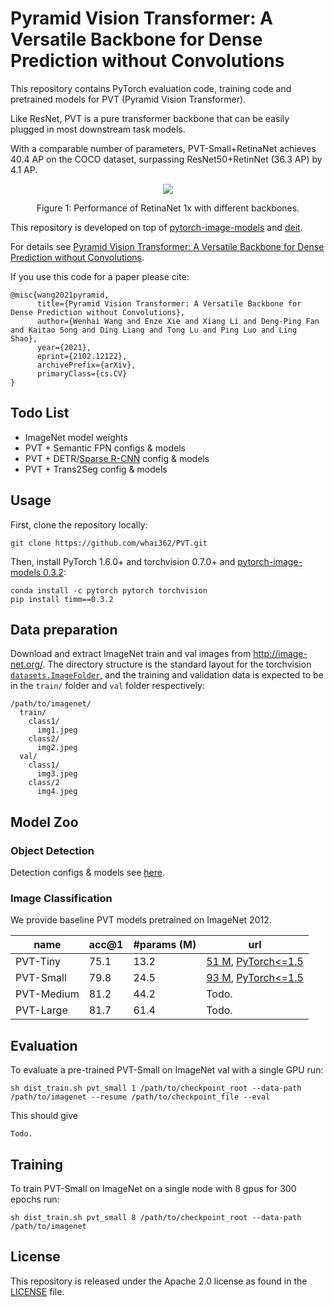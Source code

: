 # Pyramid Vision Transformer: A Versatile Backbone for Dense Prediction without Convolutions

This repository contains PyTorch evaluation code, training code and pretrained models for PVT (Pyramid Vision Transformer).

Like ResNet, PVT is a pure transformer backbone that can be easily plugged in most downstream task models.

With a comparable number of parameters, PVT-Small+RetinaNet achieves 40.4 AP on the COCO dataset, surpassing ResNet50+RetinNet (36.3 AP) by 4.1 AP.

<div align="center">
  <img src="https://github.com/whai362/PVT/blob/main/.github/pvt.png">
</div>
<p align="center">
  Figure 1: Performance of RetinaNet 1x with different backbones.
</p>

This repository is developed on top of [pytorch-image-models](https://github.com/rwightman/pytorch-image-models) and [deit](https://github.com/facebookresearch/deit).

For details see [Pyramid Vision Transformer: A Versatile Backbone for Dense Prediction without Convolutions](https://arxiv.org/pdf/2102.12122.pdf). 

If you use this code for a paper please cite:

```
@misc{wang2021pyramid,
      title={Pyramid Vision Transformer: A Versatile Backbone for Dense Prediction without Convolutions}, 
      author={Wenhai Wang and Enze Xie and Xiang Li and Deng-Ping Fan and Kaitao Song and Ding Liang and Tong Lu and Ping Luo and Ling Shao},
      year={2021},
      eprint={2102.12122},
      archivePrefix={arXiv},
      primaryClass={cs.CV}
}
```

## Todo List
- ImageNet model weights
- PVT + Semantic FPN configs & models
- PVT + DETR/[Sparse R-CNN](https://github.com/PeizeSun/SparseR-CNN) config & models
- PVT + Trans2Seg config & models

## Usage

First, clone the repository locally:
```
git clone https://github.com/whai362/PVT.git
```
Then, install PyTorch 1.6.0+ and torchvision 0.7.0+ and [pytorch-image-models 0.3.2](https://github.com/rwightman/pytorch-image-models):

```
conda install -c pytorch pytorch torchvision
pip install timm==0.3.2
```

## Data preparation

Download and extract ImageNet train and val images from http://image-net.org/.
The directory structure is the standard layout for the torchvision [`datasets.ImageFolder`](https://pytorch.org/docs/stable/torchvision/datasets.html#imagefolder), and the training and validation data is expected to be in the `train/` folder and `val` folder respectively:

```
/path/to/imagenet/
  train/
    class1/
      img1.jpeg
    class2/
      img2.jpeg
  val/
    class1/
      img3.jpeg
    class/2
      img4.jpeg
```

## Model Zoo

### Object Detection 

Detection configs & models see [here](https://github.com/whai362/PVT/tree/main/detection).

### Image Classification

We provide baseline PVT models pretrained on ImageNet 2012.

| name | acc@1 | #params (M) | url |
| --- | --- | --- | --- |
| PVT-Tiny | 75.1 | 13.2 | [51 M](https://drive.google.com/file/d/1NLw3hRJMoOQbUXAoftg8tUFCWuTwUIQz/view?usp=sharing), [PyTorch<=1.5](https://drive.google.com/file/d/1yau8uMRl-mnlTAUn4I7vypss3wjVltt5/view?usp=sharing) |
| PVT-Small | 79.8 | 24.5 | [93 M](https://drive.google.com/file/d/1vtcyoU8KUqNzktlMGXZrYcMRsNNiVZFQ/view?usp=sharing), [PyTorch<=1.5](https://drive.google.com/file/d/1ds9Rb9wRh9IzGV0CZMM0hnS0QAM_qyIF/view?usp=sharing) |
| PVT-Medium | 81.2 | 44.2 | Todo. |
| PVT-Large | 81.7 | 61.4 | Todo. |

## Evaluation
To evaluate a pre-trained PVT-Small on ImageNet val with a single GPU run:
```
sh dist_train.sh pvt_small 1 /path/to/checkpoint_root --data-path /path/to/imagenet --resume /path/to/checkpoint_file --eval
```
This should give
```
Todo.
```

## Training
To train PVT-Small on ImageNet on a single node with 8 gpus for 300 epochs run:

```
sh dist_train.sh pvt_small 8 /path/to/checkpoint_root --data-path /path/to/imagenet
```

## License
This repository is released under the Apache 2.0 license as found in the [LICENSE](LICENSE) file.
